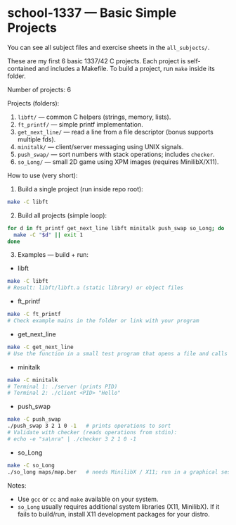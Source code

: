 # school-1337 — Basic Simple Projects

You can see all subject files and exercise sheets in the `all_subjects/`.

These are my first 6 basic 1337/42 C projects. Each project is self-contained and includes a Makefile. To build a project, run `make` inside its folder.

Number of projects: 6

Projects (folders):
1. `libft/` — common C helpers (strings, memory, lists).
2. `ft_printf/` — simple printf implementation.
3. `get_next_line/` — read a line from a file descriptor (bonus supports multiple fds).
4. `minitalk/` — client/server messaging using UNIX signals.
5. `push_swap/` — sort numbers with stack operations; includes `checker`.
6. `so_Long/` — small 2D game using XPM images (requires MinilibX/X11).

How to use (very short):

1) Build a single project (run inside repo root):

```bash
make -C libft
```

2) Build all projects (simple loop):

```bash
for d in ft_printf get_next_line libft minitalk push_swap so_Long; do
  make -C "$d" || exit 1
done
```

3) Examples — build + run:

- libft

```bash
make -C libft
# Result: libft/libft.a (static library) or object files
```

- ft_printf

```bash
make -C ft_printf
# Check example mains in the folder or link with your program
```

- get_next_line

```bash
make -C get_next_line
# Use the function in a small test program that opens a file and calls get_next_line
```

- minitalk

```bash
make -C minitalk
# Terminal 1: ./server (prints PID)
# Terminal 2: ./client <PID> "Hello"
```

- push_swap

```bash
make -C push_swap
./push_swap 3 2 1 0 -1   # prints operations to sort
# Validate with checker (reads operations from stdin):
# echo -e "sa\nra" | ./checker 3 2 1 0 -1
```

- so_Long

```bash
make -C so_Long
./so_long maps/map.ber   # needs MinilibX / X11; run in a graphical session
```

Notes:
- Use `gcc` or `cc` and `make` available on your system.
- `so_Long` usually requires additional system libraries (X11, MinilibX). If it fails to build/run, install X11 development packages for your distro.